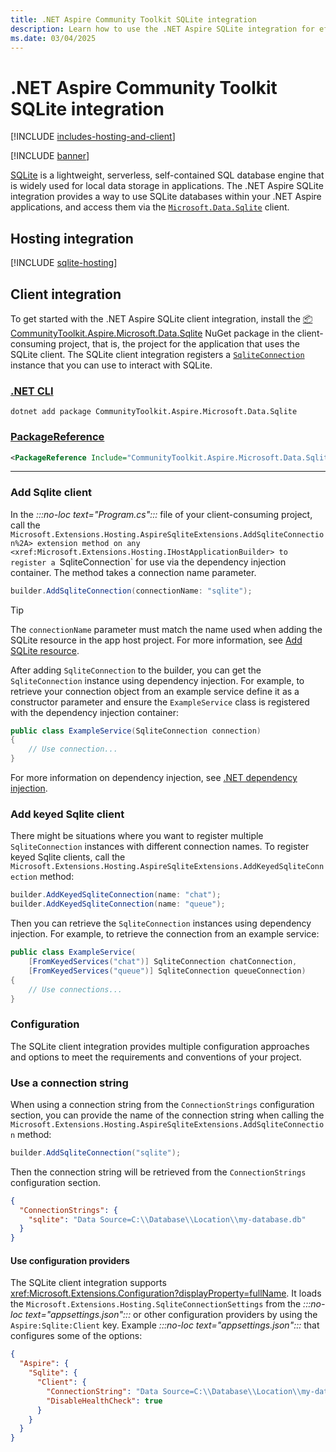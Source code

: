 ```yaml
---
title: .NET Aspire Community Toolkit SQLite integration
description: Learn how to use the .NET Aspire SQLite integration for efficient data management within your applications.
ms.date: 03/04/2025
---
```


# .NET Aspire Community Toolkit SQLite integration

[!INCLUDE [includes-hosting-and-client](../includes/includes-hosting-and-client.md)]

[!INCLUDE [banner](includes/banner.md)]

[SQLite](https://www.sqlite.org/index.html) is a lightweight, serverless, self-contained SQL database engine that is widely used for local data storage in applications. The .NET Aspire SQLite integration provides a way to use SQLite databases within your .NET Aspire applications, and access them via the [`Microsoft.Data.Sqlite`](https://www.nuget.org/packages/Microsoft.Data.Sqlite) client.

## Hosting integration

[!INCLUDE [sqlite-hosting](includes/sqlite-hosting.md)]

## Client integration

To get started with the .NET Aspire SQLite client integration, install the [📦 CommunityToolkit.Aspire.Microsoft.Data.Sqlite](https://www.nuget.org/packages/CommunityToolkit.Aspire.Microsoft.Data.Sqlite) NuGet package in the client-consuming project, that is, the project for the application that uses the SQLite client. The SQLite client integration registers a [`SqliteConnection`](/dotnet/api/microsoft.data.sqlite.sqliteconnection) instance that you can use to interact with SQLite.

### [.NET CLI](#tab/dotnet-cli)

```dotnetcli
dotnet add package CommunityToolkit.Aspire.Microsoft.Data.Sqlite
```

### [PackageReference](#tab/package-reference)

```xml
<PackageReference Include="CommunityToolkit.Aspire.Microsoft.Data.Sqlite" Version="*" />
```

---

### Add Sqlite client

In the _:::no-loc text="Program.cs":::_ file of your client-consuming project, call the `Microsoft.Extensions.Hosting.AspireSqliteExtensions.AddSqliteConnection%2A> extension method on any <xref:Microsoft.Extensions.Hosting.IHostApplicationBuilder> to register a `SqliteConnection` for use via the dependency injection container. The method takes a connection name parameter.

```csharp
builder.AddSqliteConnection(connectionName: "sqlite");
```

> [!TIP]
> The `connectionName` parameter must match the name used when adding the SQLite resource in the app host project. For more information, see [Add SQLite resource](#add-sqlite-resource).

After adding `SqliteConnection` to the builder, you can get the `SqliteConnection` instance using dependency injection. For example, to retrieve your connection object from an example service define it as a constructor parameter and ensure the `ExampleService` class is registered with the dependency injection container:

```csharp
public class ExampleService(SqliteConnection connection)
{
    // Use connection...
}
```

For more information on dependency injection, see [.NET dependency injection](/dotnet/core/extensions/dependency-injection).

### Add keyed Sqlite client

There might be situations where you want to register multiple `SqliteConnection` instances with different connection names. To register keyed Sqlite clients, call the `Microsoft.Extensions.Hosting.AspireSqliteExtensions.AddKeyedSqliteConnection` method:

```csharp
builder.AddKeyedSqliteConnection(name: "chat");
builder.AddKeyedSqliteConnection(name: "queue");
```

Then you can retrieve the `SqliteConnection` instances using dependency injection. For example, to retrieve the connection from an example service:

```csharp
public class ExampleService(
    [FromKeyedServices("chat")] SqliteConnection chatConnection,
    [FromKeyedServices("queue")] SqliteConnection queueConnection)
{
    // Use connections...
}
```

### Configuration

The SQLite client integration provides multiple configuration approaches and options to meet the requirements and conventions of your project.

### Use a connection string

When using a connection string from the `ConnectionStrings` configuration section, you can provide the name of the connection string when calling the `Microsoft.Extensions.Hosting.AspireSqliteExtensions.AddSqliteConnection` method:

```csharp
builder.AddSqliteConnection("sqlite");
```

Then the connection string will be retrieved from the `ConnectionStrings` configuration section.

```json
{
  "ConnectionStrings": {
    "sqlite": "Data Source=C:\\Database\\Location\\my-database.db"
  }
}
```

#### Use configuration providers

The SQLite client integration supports <xref:Microsoft.Extensions.Configuration?displayProperty=fullName>. It loads the `Microsoft.Extensions.Hosting.SqliteConnectionSettings` from the _:::no-loc text="appsettings.json":::_ or other configuration providers by using the `Aspire:Sqlite:Client` key. Example _:::no-loc text="appsettings.json":::_ that configures some of the options:

```json
{
  "Aspire": {
    "Sqlite": {
      "Client": {
        "ConnectionString": "Data Source=C:\\Database\\Location\\my-database.db",
        "DisableHealthCheck": true
      }
    }
  }
}
```
